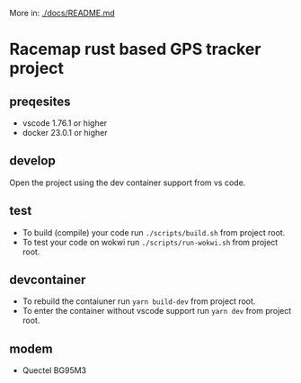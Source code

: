 More in: [./docs/README.md](./docs/README.md)

# Racemap rust based GPS tracker project

## preqesites

- vscode 1.76.1 or higher
- docker 23.0.1 or higher

## develop

Open the project using the dev container support from vs code.

## test

- To build (compile) your code run `./scripts/build.sh` from project root.
- To test your code on wokwi run `./scripts/run-wokwi.sh` from project root.

## devcontainer

- To rebuild the contaiuner run `yarn build-dev` from project root.
- To enter the container without vscode support run `yarn dev` from project root.

## modem

- Quectel BG95M3
